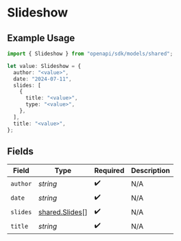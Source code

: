 # Slideshow

## Example Usage

```typescript
import { Slideshow } from "openapi/sdk/models/shared";

let value: Slideshow = {
  author: "<value>",
  date: "2024-07-11",
  slides: [
    {
      title: "<value>",
      type: "<value>",
    },
  ],
  title: "<value>",
};
```

## Fields

| Field                                                   | Type                                                    | Required                                                | Description                                             |
| ------------------------------------------------------- | ------------------------------------------------------- | ------------------------------------------------------- | ------------------------------------------------------- |
| `author`                                                | *string*                                                | :heavy_check_mark:                                      | N/A                                                     |
| `date`                                                  | *string*                                                | :heavy_check_mark:                                      | N/A                                                     |
| `slides`                                                | [shared.Slides](../../../sdk/models/shared/slides.md)[] | :heavy_check_mark:                                      | N/A                                                     |
| `title`                                                 | *string*                                                | :heavy_check_mark:                                      | N/A                                                     |